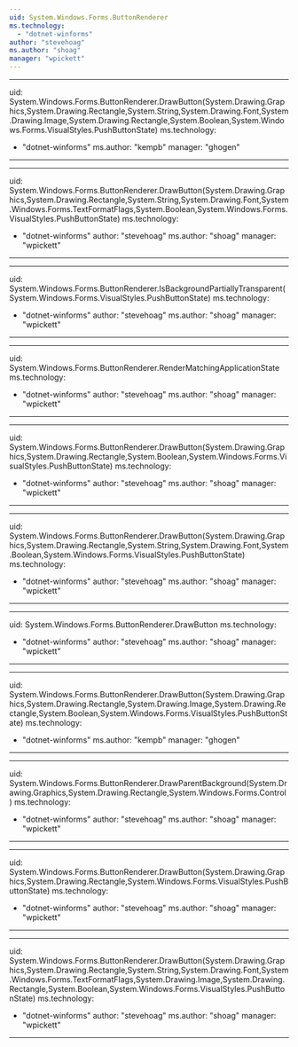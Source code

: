 ```yaml
---
uid: System.Windows.Forms.ButtonRenderer
ms.technology: 
  - "dotnet-winforms"
author: "stevehoag"
ms.author: "shoag"
manager: "wpickett"
---
```


---
uid: System.Windows.Forms.ButtonRenderer.DrawButton(System.Drawing.Graphics,System.Drawing.Rectangle,System.String,System.Drawing.Font,System.Drawing.Image,System.Drawing.Rectangle,System.Boolean,System.Windows.Forms.VisualStyles.PushButtonState)
ms.technology: 
  - "dotnet-winforms"
ms.author: "kempb"
manager: "ghogen"
---

---
uid: System.Windows.Forms.ButtonRenderer.DrawButton(System.Drawing.Graphics,System.Drawing.Rectangle,System.String,System.Drawing.Font,System.Windows.Forms.TextFormatFlags,System.Boolean,System.Windows.Forms.VisualStyles.PushButtonState)
ms.technology: 
  - "dotnet-winforms"
author: "stevehoag"
ms.author: "shoag"
manager: "wpickett"
---

---
uid: System.Windows.Forms.ButtonRenderer.IsBackgroundPartiallyTransparent(System.Windows.Forms.VisualStyles.PushButtonState)
ms.technology: 
  - "dotnet-winforms"
author: "stevehoag"
ms.author: "shoag"
manager: "wpickett"
---

---
uid: System.Windows.Forms.ButtonRenderer.RenderMatchingApplicationState
ms.technology: 
  - "dotnet-winforms"
author: "stevehoag"
ms.author: "shoag"
manager: "wpickett"
---

---
uid: System.Windows.Forms.ButtonRenderer.DrawButton(System.Drawing.Graphics,System.Drawing.Rectangle,System.Boolean,System.Windows.Forms.VisualStyles.PushButtonState)
ms.technology: 
  - "dotnet-winforms"
author: "stevehoag"
ms.author: "shoag"
manager: "wpickett"
---

---
uid: System.Windows.Forms.ButtonRenderer.DrawButton(System.Drawing.Graphics,System.Drawing.Rectangle,System.String,System.Drawing.Font,System.Boolean,System.Windows.Forms.VisualStyles.PushButtonState)
ms.technology: 
  - "dotnet-winforms"
author: "stevehoag"
ms.author: "shoag"
manager: "wpickett"
---

---
uid: System.Windows.Forms.ButtonRenderer.DrawButton
ms.technology: 
  - "dotnet-winforms"
author: "stevehoag"
ms.author: "shoag"
manager: "wpickett"
---

---
uid: System.Windows.Forms.ButtonRenderer.DrawButton(System.Drawing.Graphics,System.Drawing.Rectangle,System.Drawing.Image,System.Drawing.Rectangle,System.Boolean,System.Windows.Forms.VisualStyles.PushButtonState)
ms.technology: 
  - "dotnet-winforms"
ms.author: "kempb"
manager: "ghogen"
---

---
uid: System.Windows.Forms.ButtonRenderer.DrawParentBackground(System.Drawing.Graphics,System.Drawing.Rectangle,System.Windows.Forms.Control)
ms.technology: 
  - "dotnet-winforms"
author: "stevehoag"
ms.author: "shoag"
manager: "wpickett"
---

---
uid: System.Windows.Forms.ButtonRenderer.DrawButton(System.Drawing.Graphics,System.Drawing.Rectangle,System.Windows.Forms.VisualStyles.PushButtonState)
ms.technology: 
  - "dotnet-winforms"
author: "stevehoag"
ms.author: "shoag"
manager: "wpickett"
---

---
uid: System.Windows.Forms.ButtonRenderer.DrawButton(System.Drawing.Graphics,System.Drawing.Rectangle,System.String,System.Drawing.Font,System.Windows.Forms.TextFormatFlags,System.Drawing.Image,System.Drawing.Rectangle,System.Boolean,System.Windows.Forms.VisualStyles.PushButtonState)
ms.technology: 
  - "dotnet-winforms"
author: "stevehoag"
ms.author: "shoag"
manager: "wpickett"
---
